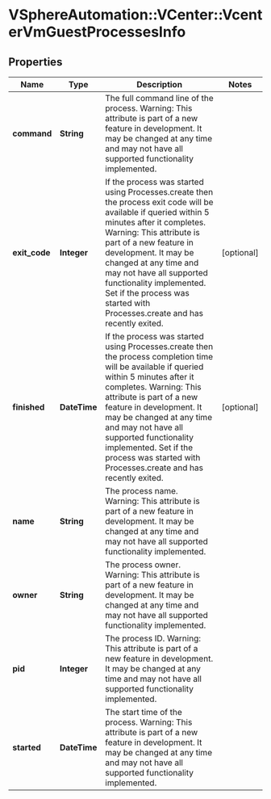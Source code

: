 # VSphereAutomation::VCenter::VcenterVmGuestProcessesInfo

## Properties
Name | Type | Description | Notes
------------ | ------------- | ------------- | -------------
**command** | **String** | The full command line of the process. Warning: This attribute is part of a new feature in development. It may be changed at any time and may not have all supported functionality implemented. | 
**exit_code** | **Integer** | If the process was started using Processes.create then the process exit code will be available if queried within 5 minutes after it completes. Warning: This attribute is part of a new feature in development. It may be changed at any time and may not have all supported functionality implemented. Set if the process was started with Processes.create and has recently exited. | [optional] 
**finished** | **DateTime** | If the process was started using Processes.create then the process completion time will be available if queried within 5 minutes after it completes. Warning: This attribute is part of a new feature in development. It may be changed at any time and may not have all supported functionality implemented. Set if the process was started with Processes.create and has recently exited. | [optional] 
**name** | **String** | The process name. Warning: This attribute is part of a new feature in development. It may be changed at any time and may not have all supported functionality implemented. | 
**owner** | **String** | The process owner. Warning: This attribute is part of a new feature in development. It may be changed at any time and may not have all supported functionality implemented. | 
**pid** | **Integer** | The process ID. Warning: This attribute is part of a new feature in development. It may be changed at any time and may not have all supported functionality implemented. | 
**started** | **DateTime** | The start time of the process. Warning: This attribute is part of a new feature in development. It may be changed at any time and may not have all supported functionality implemented. | 


